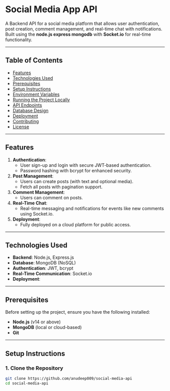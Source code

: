 # Social Media App API

A Backend API for a social media platform that allows user authentication, post creation, comment management, and real-time chat with notifications. Built using the **node.js express mongodb** with **Socket.io** for real-time functionality.

---

## Table of Contents
- [Features](#features)
- [Technologies Used](#technologies-used)
- [Prerequisites](#prerequisites)
- [Setup Instructions](#setup-instructions)
- [Environment Variables](#environment-variables)
- [Running the Project Locally](#running-the-project-locally)
- [API Endpoints](#api-endpoints)
- [Database Design](#database-design)
- [Deployment](#deployment)
- [Contributing](#contributing)
- [License](#license)

---

## Features
1. **Authentication**: 
   - User sign-up and login with secure JWT-based authentication.
   - Password hashing with bcrypt for enhanced security.
2. **Post Management**:
   - Users can create posts (with text and optional media).
   - Fetch all posts with pagination support.
3. **Comment Management**:
   - Users can comment on posts.
4. **Real-Time Chat**:
   - Real-time messaging and notifications for events like new comments using Socket.io.
5. **Deployment**:
   - Fully deployed on a cloud platform for public access.

---

## Technologies Used
- **Backend**: Node.js, Express.js
- **Database**: MongoDB (NoSQL)
- **Authentication**: JWT, bcrypt
- **Real-Time Communication**: Socket.io
- **Deployment**: 

---

## Prerequisites
Before setting up the project, ensure you have the following installed:
- **Node.js** (v14 or above)
- **MongoDB** (local or cloud-based)
- **Git**

---

## Setup Instructions

### 1. Clone the Repository
```bash
git clone https://github.com/anudeep009/social-media-api
cd social-media-api
